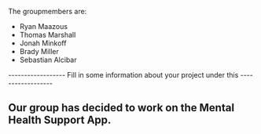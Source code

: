 The groupmembers are:
- Ryan Maazous
- Thomas Marshall
- Jonah Minkoff
- Brady Miller
- Sebastian Alcibar


------------------ Fill in some information about your project under this ------------------
## Our group has decided to work on the Mental Health Support App.
